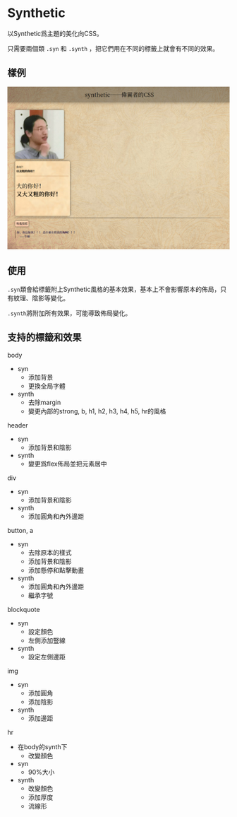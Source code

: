 # Synthetic

以Synthetic爲主題的美化向CSS。

只需要兩個類 `.syn` 和 `.synth` ，把它們用在不同的標籤上就會有不同的效果。

## 樣例

![樣例.jpg](樣例.jpg)

## 使用

`.syn`類會給標籤附上Synthetic風格的基本效果，基本上不會影響原本的佈局，只有紋理、陰影等變化。

`.synth`將附加所有效果，可能導致佈局變化。

## 支持的標籤和效果

body
+ syn
    - 添加背景
    - 更換全局字體
+ synth
    - 去除margin
    - 變更內部的strong, b, h1, h2, h3, h4, h5, hr的風格
    
header
+ syn
    - 添加背景和陰影
+ synth
    - 變更爲flex佈局並把元素居中

div
+ syn
    - 添加背景和陰影
+ synth
    - 添加圓角和內外邊距

button, a
+ syn
    - 去除原本的樣式
    - 添加背景和陰影
    - 添加懸停和點擊動畫
+ synth
    - 添加圓角和內外邊距
    - 繼承字號

blockquote
+ syn
    - 設定顏色
    - 左側添加豎線
+ synth
    - 設定左側邊距

img 
+ syn
    - 添加圓角
    - 添加陰影
+ synth
    - 添加邊距

hr
+ 在body的synth下
    + 改變顏色
+ syn
    + 90%大小
+ synth
    + 改變顏色
    + 添加厚度
    + 流線形